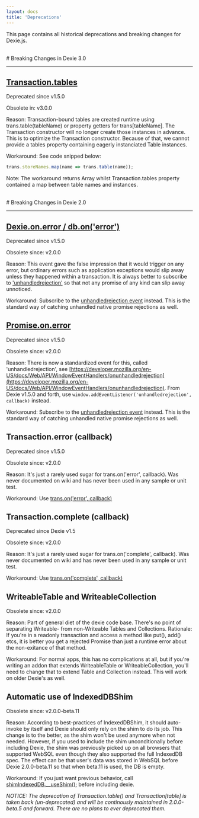 ```yaml
---
layout: docs
title: 'Deprecations'
---
```

This page contains all historical deprecations and breaking changes for Dexie.js.

<br>
# Breaking Changes in Dexie 3.0
<hr>


## [Transaction.tables](/docs/Transaction/Transaction#tables--object)
Deprecated since v1.5.0

Obsolete in: v3.0.0

Reason: Transaction-bound tables are created runtime using trans.table(tableName) or property getters for trans[tableName]. The Transaction constructor will no longer create those instances in advance. This is to optimize the Transaction constructor. Because of that, we cannot provide a tables property containing eagerly instanciated Table instances.

Workaround: See code snipped below:

```javascript
trans.storeNames.map(name => trans.table(name));
```

Note: The workaround returns Array<Table> whilst Transaction.tables property contained a map between
table names and instances.

<br>
# Breaking Changes in Dexie 2.0
<hr>

## [Dexie.on.error / db.on('error')](/docs/Dexie/Dexie.on.error)

Deprecated since v1.5.0

Obsolete since: v2.0.0

Reason: This event gave the false impression that it would trigger on any error, but ordinary errors such as application exceptions would slip away unless they happened within a transaction. It is always better to subscribe to ['unhandledrejection'](/docs/Promise/unhandledrejection-event) so that not any promise of any kind can slip away unnoticed.

Workaround: Subscribe to the [unhandledrejection event](/docs/Promise/unhandledrejection-event) instead. This is the standard way of catching unhandled native promise rejections as well.

## [Promise.on.error](/docs/Promise/Promise.on.error)
Deprecated since v1.5.0

Obsolete since: v2.0.0

Reason: There is now a standardized event for this, called 'unhandledrejection', see [https://developer.mozilla.org/en-US/docs/Web/API/WindowEventHandlers/onunhandledrejection](https://developer.mozilla.org/en-US/docs/Web/API/WindowEventHandlers/onunhandledrejection). From Dexie v1.5.0 and forth, use `window.addEventListener('unhandledrejection', callback)` instead.

Workaround: Subscribe to the [unhandledrejection event](/docs/Promise/unhandledrejection-event) instead. This is the standard way of catching unhandled native promise rejections as well.

## Transaction.error (callback)
Deprecated since v1.5.0

Obsolete since: v2.0.0

Reason: It's just a rarely used sugar for trans.on('error', callback). Was never documented on wiki and has never been used in any sample or unit test.

Workaround: Use [trans.on('error', callback)](/docs/Transaction/Transaction.on.error)

## Transaction.complete (callback)
Deprecated since Dexie v1.5

Obsolete since: v2.0.0

Reason: It's just a rarely used sugar for trans.on('complete', callback). Was never documented on wiki and has never been used in any sample or unit test.

Workaround: Use [trans.on('complete', callback)](/docs/Transaction/Transaction.on.complete)

## WriteableTable and WriteableCollection

Obsolete since: v2.0.0

Reason: Part of general diet of the dexie code base. There's no point of separating Writeable- from non-Writeable Tables and Collections. Rationale: If you're in a readonly transaction and access a method like put(), add() etcs, it is better you get a rejected Promise than just a runtime error about the non-exitance of that method.

Workaround: For normal apps, this has no complications at all, but if you're writing an addon that extends WriteableTable or WriteableCollection, you'll need to change that to extend Table and Collection instead. This will work on older Dexie's as well.

## Automatic use of IndexedDBShim

Obsolete since: v2.0.0-beta.11

Reason: According to best-practices of IndexedDBShim, it should auto-invoke by itself and Dexie should only rely on the shim to do its job. This change is to the better, as the shim won't be used anymore when not needed. However, if you used to include the shim unconditionally before including Dexie, the shim was previously picked up on all browsers that supported WebSQL even though they also supported the full IndexedDB spec. The effect can be that user's data was stored in WebSQL before Dexie 2.0.0-beta.11 so that when beta.11 is used, the DB is empty.

Workaround: If you just want previous behavior, call [shimIndexedDB.__useShim();](https://www.npmjs.com/package/indexeddbshim#shimindexeddb__useshim) before including dexie.


*NOTICE: The deprecation of Transaction.table() and Transaction[table] is taken back (un-deprecated) and will be continously maintained in 2.0.0-beta.5 and forward. There are no plans to ever deprecated them.*

